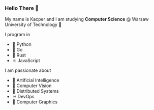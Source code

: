 ### Hello There 🤠

My name is Kacper and I am studying **Computer Science** @ Warsaw University of Technology :rocket:

I program in  
* 🐍 Python  
* 🐹 Go
* 🦀 Rust  
* ⚛️ JavaScript


I am passionate about   
* 🧠 Artificial Intelligence  
* 🤖 Computer Vision  
* 🐳 Distributed Systems  
* ♾️ DevOps  
* 🧊 Computer Graphics 


<!--
My name is Kacper and I am studying **Computer Science** @ Warsaw University of Technology :rocket: with speciality in **Artificial Intelligence** :brain:

I am passionate about **DevOps** :whale: :cloud:, **Web Development** :snake: ⚛, **Computer Vision** :robot: and **Computer Graphics** :ice_cube:

If you'd like to contact me, feel free to reach out on [**LinkedIn**](https://www.linkedin.com/in/kacper-klassa/) :blue_square:

**kklassa/kklassa** is a ✨ _special_ ✨ repository because its `README.md` (this file) appears on your GitHub profile.

Here are some ideas to get you started:

- 🔭 I’m currently working on ...
- 🌱 I’m currently learning ...
- 👯 I’m looking to collaborate on ...
- 🤔 I’m looking for help with ...
- 💬 Ask me about ...
- 📫 How to reach me: ...
- 😄 Pronouns: ...
- ⚡ Fun fact: ...
-->
